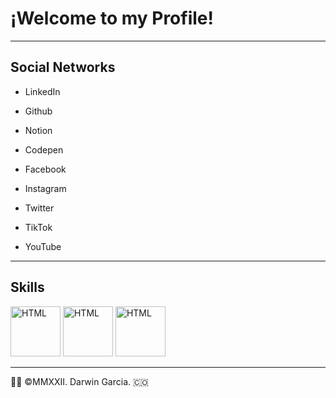 # ¡Welcome to my Profile! 
- - - 
## Social Networks

* LinkedIn
* Github
* Notion
* Codepen

* Facebook
* Instagram
* Twitter
* TikTok
* YouTube
- - -
## Skills
<img src="https://www.w3.org/html/logo/downloads/HTML5_Badge.svg" width="80" height="80" alt="HTML"/>
<img src="https://www.w3.org/html/logo/downloads/HTML5_Badge.svg" width="80" height="80" alt="HTML"/>
<img src="https://www.w3.org/html/logo/downloads/HTML5_Badge.svg" width="80" height="80" alt="HTML"/>

- - -
👨‍💻 ©MMXXII. Darwin Garcia. 🇨🇴

